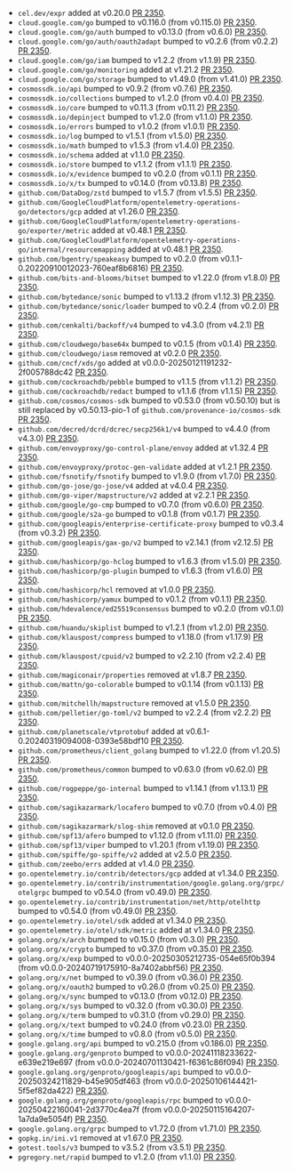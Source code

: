 * `cel.dev/expr` added at v0.20.0 [PR 2350](https://github.com/provenance-io/provenance/pull/2350).
* `cloud.google.com/go` bumped to v0.116.0 (from v0.115.0) [PR 2350](https://github.com/provenance-io/provenance/pull/2350).
* `cloud.google.com/go/auth` bumped to v0.13.0 (from v0.6.0) [PR 2350](https://github.com/provenance-io/provenance/pull/2350).
* `cloud.google.com/go/auth/oauth2adapt` bumped to v0.2.6 (from v0.2.2) [PR 2350](https://github.com/provenance-io/provenance/pull/2350).
* `cloud.google.com/go/iam` bumped to v1.2.2 (from v1.1.9) [PR 2350](https://github.com/provenance-io/provenance/pull/2350).
* `cloud.google.com/go/monitoring` added at v1.21.2 [PR 2350](https://github.com/provenance-io/provenance/pull/2350).
* `cloud.google.com/go/storage` bumped to v1.49.0 (from v1.41.0) [PR 2350](https://github.com/provenance-io/provenance/pull/2350).
* `cosmossdk.io/api` bumped to v0.9.2 (from v0.7.6) [PR 2350](https://github.com/provenance-io/provenance/pull/2350).
* `cosmossdk.io/collections` bumped to v1.2.0 (from v0.4.0) [PR 2350](https://github.com/provenance-io/provenance/pull/2350).
* `cosmossdk.io/core` bumped to v0.11.3 (from v0.11.2) [PR 2350](https://github.com/provenance-io/provenance/pull/2350).
* `cosmossdk.io/depinject` bumped to v1.2.0 (from v1.1.0) [PR 2350](https://github.com/provenance-io/provenance/pull/2350).
* `cosmossdk.io/errors` bumped to v1.0.2 (from v1.0.1) [PR 2350](https://github.com/provenance-io/provenance/pull/2350).
* `cosmossdk.io/log` bumped to v1.5.1 (from v1.5.0) [PR 2350](https://github.com/provenance-io/provenance/pull/2350).
* `cosmossdk.io/math` bumped to v1.5.3 (from v1.4.0) [PR 2350](https://github.com/provenance-io/provenance/pull/2350).
* `cosmossdk.io/schema` added at v1.1.0 [PR 2350](https://github.com/provenance-io/provenance/pull/2350).
* `cosmossdk.io/store` bumped to v1.1.2 (from v1.1.1) [PR 2350](https://github.com/provenance-io/provenance/pull/2350).
* `cosmossdk.io/x/evidence` bumped to v0.2.0 (from v0.1.1) [PR 2350](https://github.com/provenance-io/provenance/pull/2350).
* `cosmossdk.io/x/tx` bumped to v0.14.0 (from v0.13.8) [PR 2350](https://github.com/provenance-io/provenance/pull/2350).
* `github.com/DataDog/zstd` bumped to v1.5.7 (from v1.5.5) [PR 2350](https://github.com/provenance-io/provenance/pull/2350).
* `github.com/GoogleCloudPlatform/opentelemetry-operations-go/detectors/gcp` added at v1.26.0 [PR 2350](https://github.com/provenance-io/provenance/pull/2350).
* `github.com/GoogleCloudPlatform/opentelemetry-operations-go/exporter/metric` added at v0.48.1 [PR 2350](https://github.com/provenance-io/provenance/pull/2350).
* `github.com/GoogleCloudPlatform/opentelemetry-operations-go/internal/resourcemapping` added at v0.48.1 [PR 2350](https://github.com/provenance-io/provenance/pull/2350).
* `github.com/bgentry/speakeasy` bumped to v0.2.0 (from v0.1.1-0.20220910012023-760eaf8b6816) [PR 2350](https://github.com/provenance-io/provenance/pull/2350).
* `github.com/bits-and-blooms/bitset` bumped to v1.22.0 (from v1.8.0) [PR 2350](https://github.com/provenance-io/provenance/pull/2350).
* `github.com/bytedance/sonic` bumped to v1.13.2 (from v1.12.3) [PR 2350](https://github.com/provenance-io/provenance/pull/2350).
* `github.com/bytedance/sonic/loader` bumped to v0.2.4 (from v0.2.0) [PR 2350](https://github.com/provenance-io/provenance/pull/2350).
* `github.com/cenkalti/backoff/v4` bumped to v4.3.0 (from v4.2.1) [PR 2350](https://github.com/provenance-io/provenance/pull/2350).
* `github.com/cloudwego/base64x` bumped to v0.1.5 (from v0.1.4) [PR 2350](https://github.com/provenance-io/provenance/pull/2350).
* `github.com/cloudwego/iasm` removed at v0.2.0 [PR 2350](https://github.com/provenance-io/provenance/pull/2350).
* `github.com/cncf/xds/go` added at v0.0.0-20250121191232-2f005788dc42 [PR 2350](https://github.com/provenance-io/provenance/pull/2350).
* `github.com/cockroachdb/pebble` bumped to v1.1.5 (from v1.1.2) [PR 2350](https://github.com/provenance-io/provenance/pull/2350).
* `github.com/cockroachdb/redact` bumped to v1.1.6 (from v1.1.5) [PR 2350](https://github.com/provenance-io/provenance/pull/2350).
* `github.com/cosmos/cosmos-sdk` bumped to v0.53.0 (from v0.50.10) but is still replaced by v0.50.13-pio-1 of `github.com/provenance-io/cosmos-sdk` [PR 2350](https://github.com/provenance-io/provenance/pull/2350).
* `github.com/decred/dcrd/dcrec/secp256k1/v4` bumped to v4.4.0 (from v4.3.0) [PR 2350](https://github.com/provenance-io/provenance/pull/2350).
* `github.com/envoyproxy/go-control-plane/envoy` added at v1.32.4 [PR 2350](https://github.com/provenance-io/provenance/pull/2350).
* `github.com/envoyproxy/protoc-gen-validate` added at v1.2.1 [PR 2350](https://github.com/provenance-io/provenance/pull/2350).
* `github.com/fsnotify/fsnotify` bumped to v1.9.0 (from v1.7.0) [PR 2350](https://github.com/provenance-io/provenance/pull/2350).
* `github.com/go-jose/go-jose/v4` added at v4.0.4 [PR 2350](https://github.com/provenance-io/provenance/pull/2350).
* `github.com/go-viper/mapstructure/v2` added at v2.2.1 [PR 2350](https://github.com/provenance-io/provenance/pull/2350).
* `github.com/google/go-cmp` bumped to v0.7.0 (from v0.6.0) [PR 2350](https://github.com/provenance-io/provenance/pull/2350).
* `github.com/google/s2a-go` bumped to v0.1.8 (from v0.1.7) [PR 2350](https://github.com/provenance-io/provenance/pull/2350).
* `github.com/googleapis/enterprise-certificate-proxy` bumped to v0.3.4 (from v0.3.2) [PR 2350](https://github.com/provenance-io/provenance/pull/2350).
* `github.com/googleapis/gax-go/v2` bumped to v2.14.1 (from v2.12.5) [PR 2350](https://github.com/provenance-io/provenance/pull/2350).
* `github.com/hashicorp/go-hclog` bumped to v1.6.3 (from v1.5.0) [PR 2350](https://github.com/provenance-io/provenance/pull/2350).
* `github.com/hashicorp/go-plugin` bumped to v1.6.3 (from v1.6.0) [PR 2350](https://github.com/provenance-io/provenance/pull/2350).
* `github.com/hashicorp/hcl` removed at v1.0.0 [PR 2350](https://github.com/provenance-io/provenance/pull/2350).
* `github.com/hashicorp/yamux` bumped to v0.1.2 (from v0.1.1) [PR 2350](https://github.com/provenance-io/provenance/pull/2350).
* `github.com/hdevalence/ed25519consensus` bumped to v0.2.0 (from v0.1.0) [PR 2350](https://github.com/provenance-io/provenance/pull/2350).
* `github.com/huandu/skiplist` bumped to v1.2.1 (from v1.2.0) [PR 2350](https://github.com/provenance-io/provenance/pull/2350).
* `github.com/klauspost/compress` bumped to v1.18.0 (from v1.17.9) [PR 2350](https://github.com/provenance-io/provenance/pull/2350).
* `github.com/klauspost/cpuid/v2` bumped to v2.2.10 (from v2.2.4) [PR 2350](https://github.com/provenance-io/provenance/pull/2350).
* `github.com/magiconair/properties` removed at v1.8.7 [PR 2350](https://github.com/provenance-io/provenance/pull/2350).
* `github.com/mattn/go-colorable` bumped to v0.1.14 (from v0.1.13) [PR 2350](https://github.com/provenance-io/provenance/pull/2350).
* `github.com/mitchellh/mapstructure` removed at v1.5.0 [PR 2350](https://github.com/provenance-io/provenance/pull/2350).
* `github.com/pelletier/go-toml/v2` bumped to v2.2.4 (from v2.2.2) [PR 2350](https://github.com/provenance-io/provenance/pull/2350).
* `github.com/planetscale/vtprotobuf` added at v0.6.1-0.20240319094008-0393e58bdf10 [PR 2350](https://github.com/provenance-io/provenance/pull/2350).
* `github.com/prometheus/client_golang` bumped to v1.22.0 (from v1.20.5) [PR 2350](https://github.com/provenance-io/provenance/pull/2350).
* `github.com/prometheus/common` bumped to v0.63.0 (from v0.62.0) [PR 2350](https://github.com/provenance-io/provenance/pull/2350).
* `github.com/rogpeppe/go-internal` bumped to v1.14.1 (from v1.13.1) [PR 2350](https://github.com/provenance-io/provenance/pull/2350).
* `github.com/sagikazarmark/locafero` bumped to v0.7.0 (from v0.4.0) [PR 2350](https://github.com/provenance-io/provenance/pull/2350).
* `github.com/sagikazarmark/slog-shim` removed at v0.1.0 [PR 2350](https://github.com/provenance-io/provenance/pull/2350).
* `github.com/spf13/afero` bumped to v1.12.0 (from v1.11.0) [PR 2350](https://github.com/provenance-io/provenance/pull/2350).
* `github.com/spf13/viper` bumped to v1.20.1 (from v1.19.0) [PR 2350](https://github.com/provenance-io/provenance/pull/2350).
* `github.com/spiffe/go-spiffe/v2` added at v2.5.0 [PR 2350](https://github.com/provenance-io/provenance/pull/2350).
* `github.com/zeebo/errs` added at v1.4.0 [PR 2350](https://github.com/provenance-io/provenance/pull/2350).
* `go.opentelemetry.io/contrib/detectors/gcp` added at v1.34.0 [PR 2350](https://github.com/provenance-io/provenance/pull/2350).
* `go.opentelemetry.io/contrib/instrumentation/google.golang.org/grpc/otelgrpc` bumped to v0.54.0 (from v0.49.0) [PR 2350](https://github.com/provenance-io/provenance/pull/2350).
* `go.opentelemetry.io/contrib/instrumentation/net/http/otelhttp` bumped to v0.54.0 (from v0.49.0) [PR 2350](https://github.com/provenance-io/provenance/pull/2350).
* `go.opentelemetry.io/otel/sdk` added at v1.34.0 [PR 2350](https://github.com/provenance-io/provenance/pull/2350).
* `go.opentelemetry.io/otel/sdk/metric` added at v1.34.0 [PR 2350](https://github.com/provenance-io/provenance/pull/2350).
* `golang.org/x/arch` bumped to v0.15.0 (from v0.3.0) [PR 2350](https://github.com/provenance-io/provenance/pull/2350).
* `golang.org/x/crypto` bumped to v0.37.0 (from v0.35.0) [PR 2350](https://github.com/provenance-io/provenance/pull/2350).
* `golang.org/x/exp` bumped to v0.0.0-20250305212735-054e65f0b394 (from v0.0.0-20240719175910-8a7402abbf56) [PR 2350](https://github.com/provenance-io/provenance/pull/2350).
* `golang.org/x/net` bumped to v0.39.0 (from v0.36.0) [PR 2350](https://github.com/provenance-io/provenance/pull/2350).
* `golang.org/x/oauth2` bumped to v0.26.0 (from v0.25.0) [PR 2350](https://github.com/provenance-io/provenance/pull/2350).
* `golang.org/x/sync` bumped to v0.13.0 (from v0.12.0) [PR 2350](https://github.com/provenance-io/provenance/pull/2350).
* `golang.org/x/sys` bumped to v0.32.0 (from v0.30.0) [PR 2350](https://github.com/provenance-io/provenance/pull/2350).
* `golang.org/x/term` bumped to v0.31.0 (from v0.29.0) [PR 2350](https://github.com/provenance-io/provenance/pull/2350).
* `golang.org/x/text` bumped to v0.24.0 (from v0.23.0) [PR 2350](https://github.com/provenance-io/provenance/pull/2350).
* `golang.org/x/time` bumped to v0.8.0 (from v0.5.0) [PR 2350](https://github.com/provenance-io/provenance/pull/2350).
* `google.golang.org/api` bumped to v0.215.0 (from v0.186.0) [PR 2350](https://github.com/provenance-io/provenance/pull/2350).
* `google.golang.org/genproto` bumped to v0.0.0-20241118233622-e639e219e697 (from v0.0.0-20240701130421-f6361c86f094) [PR 2350](https://github.com/provenance-io/provenance/pull/2350).
* `google.golang.org/genproto/googleapis/api` bumped to v0.0.0-20250324211829-b45e905df463 (from v0.0.0-20250106144421-5f5ef82da422) [PR 2350](https://github.com/provenance-io/provenance/pull/2350).
* `google.golang.org/genproto/googleapis/rpc` bumped to v0.0.0-20250422160041-2d3770c4ea7f (from v0.0.0-20250115164207-1a7da9e5054f) [PR 2350](https://github.com/provenance-io/provenance/pull/2350).
* `google.golang.org/grpc` bumped to v1.72.0 (from v1.71.0) [PR 2350](https://github.com/provenance-io/provenance/pull/2350).
* `gopkg.in/ini.v1` removed at v1.67.0 [PR 2350](https://github.com/provenance-io/provenance/pull/2350).
* `gotest.tools/v3` bumped to v3.5.2 (from v3.5.1) [PR 2350](https://github.com/provenance-io/provenance/pull/2350).
* `pgregory.net/rapid` bumped to v1.2.0 (from v1.1.0) [PR 2350](https://github.com/provenance-io/provenance/pull/2350).
